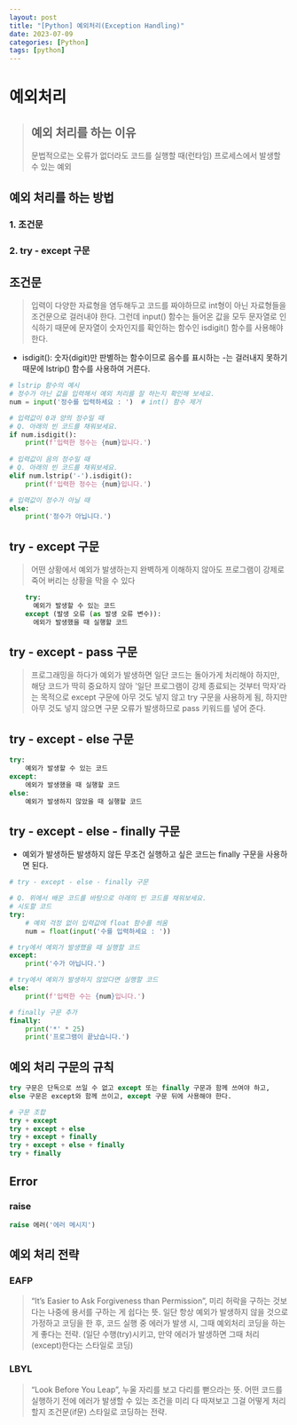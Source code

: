 ```yaml
---
layout: post
title: "[Python] 예외처리(Exception Handling)"
date: 2023-07-09
categories: [Python]
tags: [python]
---
```









# 예외처리

> ## 예외 처리를 하는 이유
  > 문법적으로는 오류가 없더라도 코드를 실행할 때(런타임) 프로세스에서 발생할 수 있는 예외


## 예외 처리를 하는 방법
### 1. 조건문
### 2. try - except 구문

## 조건문

  > 입력이 다양한 자료형을 염두해두고 코드를 짜야하므로 int형이 아닌 자료형들을 조건문으로 걸러내야 한다.
  > 그런데 input() 함수는 들어온 값을 모두 문자열로 인식하기 때문에 문자열이 숫자인지를 확인하는 함수인 isdigit() 함수를 사용해야한다.

  - isdigit(): 숫자(digit)만 판별하는 함수이므로 음수를 표시하는 -는 걸러내지 못하기때문에 lstrip() 함수를 사용하여 거른다.
```python
# lstrip 함수의 예시
# 정수가 아닌 값을 입력해서 예외 처리를 잘 하는지 확인해 보세요.  
num = input('정수를 입력하세요 : ')  # int() 함수 제거

# 입력값이 0과 양의 정수일 때
# Q. 아래의 빈 코드를 채워보세요. 
if num.isdigit():
    print(f'입력한 정수는 {num}입니다.')
    
# 입력값이 음의 정수일 때
# Q. 아래의 빈 코드를 채워보세요. 
elif num.lstrip('-').isdigit():
    print(f'입력한 정수는 {num}입니다.')

# 입력값이 정수가 아닐 때
else:
    print('정수가 아닙니다.')
```


## try - except 구문
  > 어떤 상황에서 예외가 발생하는지 완벽하게 이해하지 않아도 프로그램이 강제로 죽어 버리는 상황을 막을 수 있다
```python
    try:
      예외가 발생할 수 있는 코드
    except (발생 오류 (as 발생 오류 변수)):
      에외가 발생했을 때 실행할 코드
```

## try - except - pass 구문
> 프로그래밍을 하다가 예외가 발생하면 일단 코드는 돌아가게 처리해야 하지만, 해당 코드가 딱히 중요하지 않아 '일단 프로그램이 강제 종료되는 것부터 막자'라는 목적으로 except 구문에 아무 것도 넣지 않고 try 구문을 사용하게 됨,
> 하지만 아무 것도 넣지 않으면 구문 오류가 발생하므로 pass 키워드를 넣어 준다.


## try - except - else 구문
```python
try:
    예외가 발생할 수 있는 코드
except:
    에외가 발생했을 때 실행할 코드
else:
    예외가 발생하지 않았을 때 실행할 코드
```

## try - except - else - finally 구문
  - 예외가 발생하든 발생하지 않든 무조건 실행하고 싶은 코드는 finally 구문을 사용하면 된다.

```python
# try - except - else - finally 구문 

# Q. 위에서 배운 코드를 바탕으로 아래의 빈 코드를 채워보세요. 
# 시도할 코드 
try:
    # 예외 걱정 없이 입력값에 float 함수를 씌움
    num = float(input('수를 입력하세요 : '))

# try에서 예외가 발생했을 때 실행할 코드
except:
    print('수가 아닙니다.')

# try에서 예외가 발생하지 않았다면 실행할 코드
else:
    print(f'입력한 수는 {num}입니다.')

# finally 구문 추가
finally:
    print('*' * 25)
    print('프로그램이 끝났습니다.')
```

## 예외 처리 구문의 규칙

```python
try 구문은 단독으로 쓰일 수 없고 except 또는 finally 구문과 함께 쓰여야 하고,
else 구문은 except와 함께 쓰이고, except 구문 뒤에 사용해야 한다.

# 구문 조합
try + except
try + except + else
try + except + finally
try + except + else + finally
try + finally
```

## Error
  ### raise
```python
raise 에러('에러 메시지')
```

## 예외 처리 전략
### EAFP
> “It’s Easier to Ask Forgiveness than Permission”, 미리 허락을 구하는 것보다는 나중에 용서를 구하는 게 쉽다는 뜻. 일단 항상 예외가 발생하지 않을 것으로 가정하고 코딩을 한 후, 코드 실행 중 에러가 발생 시, 그때 예외처리 코딩을 하는 게 좋다는 전략. (일단 수행(try)시키고, 만약 에러가 발생하면 그때 처리(except)한다는 스타일로 코딩)

### LBYL
> “Look Before You Leap”, 누울 자리를 보고 다리를 뻗으라는 뜻. 어떤 코드를 실행하기 전에 에러가 발생할 수 있는 조건을 미리 다 따져보고 그걸 어떻게 처리할지 조건문(if문) 스타일로 코딩하는 전략.

